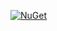 [![NuGet](https://img.shields.io/nuget/v/Borg.Logging.Matrix.svg)](https://www.nuget.org/packages/Borg.Logging.Matrix/)

